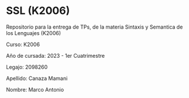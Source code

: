 # SSL (K2006)
Repositorio para la entrega de TPs, de la materia Sintaxis y Semantica de los Lenguajes (K2006)

Curso: K2006

Año de cursada: 2023 - 1er Cuatrimestre

Legajo: 2098260

Apellido: Canaza Mamani

Nombre: Marco Antonio
